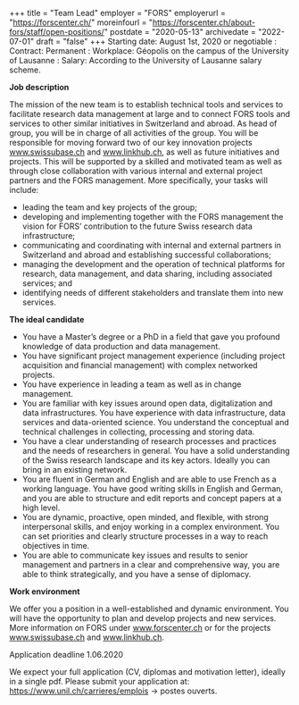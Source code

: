 +++
title = "Team Lead"
employer = "FORS"
employerurl = "https://forscenter.ch/"
moreinfourl = "https://forscenter.ch/about-fors/staff/open-positions/"
postdate = "2020-05-13"
archivedate = "2022-07-01"
draft = "false"
+++
Starting date: August 1st, 2020 or negotiable
: Contract: Permanent
: Workplace: Géopolis on the campus of the University of Lausanne
: Salary: According to the University of Lausanne salary scheme.

**Job description**

The mission of the new team is to establish technical tools and services to facilitate research data management at large and to connect FORS tools and services to other similar initiatives in Switzerland and abroad. As head of group, you will be in charge of all activities of the group. You will be responsible for moving forward two of our key innovation projects www.swissubase.ch and www.linkhub.ch, as well as future initiatives and projects. This will be supported by a skilled and motivated team as well as through close collaboration with various internal and external project partners and the FORS management. More specifically, your tasks will include:

- leading the team and key projects of the group;
- developing and implementing together with the FORS management the vision for FORS’ contribution to the future Swiss research data infrastructure;
- communicating and coordinating with internal and external partners in Switzerland and abroad and establishing successful collaborations;
- managing the development and the operation of technical platforms for research, data management, and data sharing, including associated services; and
- identifying needs of different stakeholders and translate them into new services.

**The ideal candidate**

- You have a Master’s degree or a PhD in a field that gave you profound knowledge of data production and data management.
- You have significant project management experience (including project acquisition and financial management) with complex networked projects.
- You have experience in leading a team as well as in change management.
- You are familiar with key issues around open data, digitalization and data infrastructures. You have experience with data infrastructure, data services and data-oriented science. You understand the conceptual and technical challenges in collecting, processing and storing data.
- You have a clear understanding of research processes and practices and the needs of researchers in general. You have a solid understanding of the Swiss research landscape and its key actors. Ideally you can bring in an existing network.
- You are fluent in German and English and are able to use French as a working language. You have good writing skills in English and German, and you are able to structure and edit reports and concept papers at a high level.
- You are dynamic, proactive, open minded, and flexible, with strong interpersonal skills, and enjoy working in a complex environment. You can set priorities and clearly structure processes in a way to reach objectives in time.
- You are able to communicate key issues and results to senior management and partners in a clear and comprehensive way, you are able to think strategically, and you have a sense of diplomacy.

**Work environment**

We offer you a position in a well-established and dynamic environment. You will have the opportunity to plan and develop projects and new services. More information on FORS under www.forscenter.ch or for the projects www.swissubase.ch and www.linkhub.ch.

Application deadline 1.06.2020

We expect your full application (CV, diplomas and motivation letter), ideally in a single pdf. Please submit your application at: https://www.unil.ch/carrieres/emplois -> postes ouverts.